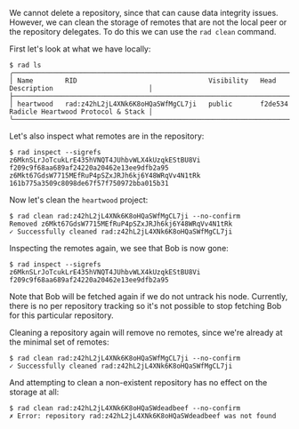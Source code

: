 We cannot delete a repository, since that can cause data integrity
issues. However, we can clean the storage of remotes that are not the
local peer or the repository delegates. To do this we can use the `rad
clean` command.

First let's look at what we have locally:

```
$ rad ls
╭───────────────────────────────────────────────────────────────────────────────────────────────────────────╮
│ Name        RID                                 Visibility   Head      Description                        │
├───────────────────────────────────────────────────────────────────────────────────────────────────────────┤
│ heartwood   rad:z42hL2jL4XNk6K8oHQaSWfMgCL7ji   public       f2de534   Radicle Heartwood Protocol & Stack │
╰───────────────────────────────────────────────────────────────────────────────────────────────────────────╯
```

Let's also inspect what remotes are in the repository:

```
$ rad inspect --sigrefs
z6MknSLrJoTcukLrE435hVNQT4JUhbvWLX4kUzqkEStBU8Vi f209c9f68aa689af24220a20462e13ee9dfb2a95
z6Mkt67GdsW7715MEfRuP4pSZxJRJh6kj6Y48WRqVv4N1tRk 161b775a3509c8098de67f57f750972bba015b31
```

Now let's clean the `heartwood` project:

```
$ rad clean rad:z42hL2jL4XNk6K8oHQaSWfMgCL7ji --no-confirm
Removed z6Mkt67GdsW7715MEfRuP4pSZxJRJh6kj6Y48WRqVv4N1tRk
✓ Successfully cleaned rad:z42hL2jL4XNk6K8oHQaSWfMgCL7ji
```

Inspecting the remotes again, we see that Bob is now gone:

```
$ rad inspect --sigrefs
z6MknSLrJoTcukLrE435hVNQT4JUhbvWLX4kUzqkEStBU8Vi f209c9f68aa689af24220a20462e13ee9dfb2a95
```

Note that Bob will be fetched again if we do not untrack his
node. Currently, there is no per repository tracking so it's not
possible to stop fetching Bob for this particular repository.

Cleaning a repository again will remove no remotes, since we're
already at the minimal set of remotes:

```
$ rad clean rad:z42hL2jL4XNk6K8oHQaSWfMgCL7ji --no-confirm
✓ Successfully cleaned rad:z42hL2jL4XNk6K8oHQaSWfMgCL7ji
```

And attempting to clean a non-existent repository has no effect on the
storage at all:

``` (fail)
$ rad clean rad:z42hL2jL4XNk6K8oHQaSWdeadbeef --no-confirm
✗ Error: repository rad:z42hL2jL4XNk6K8oHQaSWdeadbeef was not found
```
